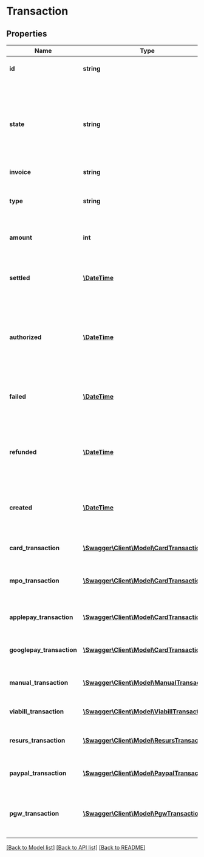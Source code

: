 # Transaction

## Properties
Name | Type | Description | Notes
------------ | ------------- | ------------- | -------------
**id** | **string** | Transaction id assigned by Reepay | 
**state** | **string** | State of the transaction, one of the following: &#x60;pending&#x60;, &#x60;processing&#x60;, &#x60;authorized&#x60;, &#x60;settled&#x60;, &#x60;refunded&#x60;, &#x60;failed&#x60;, &#x60;cancelled&#x60; | 
**invoice** | **string** | Invoice id | 
**type** | **string** | Transaction type, one of the following: &#39;settle&#39;, &#39;refund&#39;, &#x60;authorization&#x60; | 
**amount** | **int** | The transaction amount | 
**settled** | [**\DateTime**](\DateTime.md) | When the transaction was settled, in [ISO-8601](http://en.wikipedia.org/wiki/ISO_8601) extended offset date-time format. | [optional] 
**authorized** | [**\DateTime**](\DateTime.md) | When the transaction was authorized, in [ISO-8601](http://en.wikipedia.org/wiki/ISO_8601) extended offset date-time format. | [optional] 
**failed** | [**\DateTime**](\DateTime.md) | When the transaction failed, in [ISO-8601](http://en.wikipedia.org/wiki/ISO_8601) extended offset date-time format. | [optional] 
**refunded** | [**\DateTime**](\DateTime.md) | When the transaction was refunded, in [ISO-8601](http://en.wikipedia.org/wiki/ISO_8601) extended offset date-time format. | [optional] 
**created** | [**\DateTime**](\DateTime.md) | Date when the transaction was created. In [ISO-8601](http://en.wikipedia.org/wiki/ISO_8601) extended offset date-time format. | 
**card_transaction** | [**\Swagger\Client\Model\CardTransaction**](CardTransaction.md) | Specifics in case of card transaction | [optional] 
**mpo_transaction** | [**\Swagger\Client\Model\CardTransaction**](CardTransaction.md) | Specifics in case of MobilePay Online transaction | [optional] 
**applepay_transaction** | [**\Swagger\Client\Model\CardTransaction**](CardTransaction.md) | Specifics in case of ApplePay transaction | [optional] 
**googlepay_transaction** | [**\Swagger\Client\Model\CardTransaction**](CardTransaction.md) | Specifics in case of GooglePay transaction | [optional] 
**manual_transaction** | [**\Swagger\Client\Model\ManualTransaction**](ManualTransaction.md) | Specifics in case of manual transaction | [optional] 
**viabill_transaction** | [**\Swagger\Client\Model\ViabillTransaction**](ViabillTransaction.md) | Specifics in case of ViaBill transaction | [optional] 
**resurs_transaction** | [**\Swagger\Client\Model\ResursTransaction**](ResursTransaction.md) | Specifics in case of Resurs Bank transaction | [optional] 
**paypal_transaction** | [**\Swagger\Client\Model\PaypalTransaction**](PaypalTransaction.md) | Specifics in case of PayPal transaction | [optional] 
**pgw_transaction** | [**\Swagger\Client\Model\PgwTransaction**](PgwTransaction.md) | Specifics in case of generic payment gateway transaction | [optional] 

[[Back to Model list]](../README.md#documentation-for-models) [[Back to API list]](../README.md#documentation-for-api-endpoints) [[Back to README]](../README.md)


